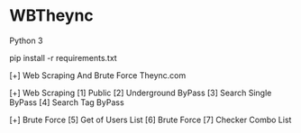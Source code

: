 # WBTheync

Python 3

pip install -r requirements.txt



[+] Web Scraping And Brute Force Theync.com

[+] Web Scraping
[1] Public
[2] Underground  ByPass
[3] Search Single  ByPass
[4] Search Tag  ByPass

[+] Brute Force
[5] Get of Users List
[6] Brute Force
[7] Checker Combo List
